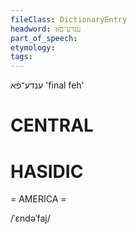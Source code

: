 ```yaml
---
fileClass: DictionaryEntry
headword: ענדע־פֿא
part_of_speech: 
etymology: 
tags: 
---
```

ענדע־פֿא
'final feh'

CENTRAL
========

HASIDIC
=======
= AMERICA = 

/ˈɛndəˈfaj/